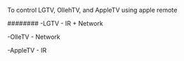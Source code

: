 To control LGTV, OllehTV, and AppleTV using apple remote

########
-LGTV - IR + Network

-OlleTV - Network

-AppleTV - IR
